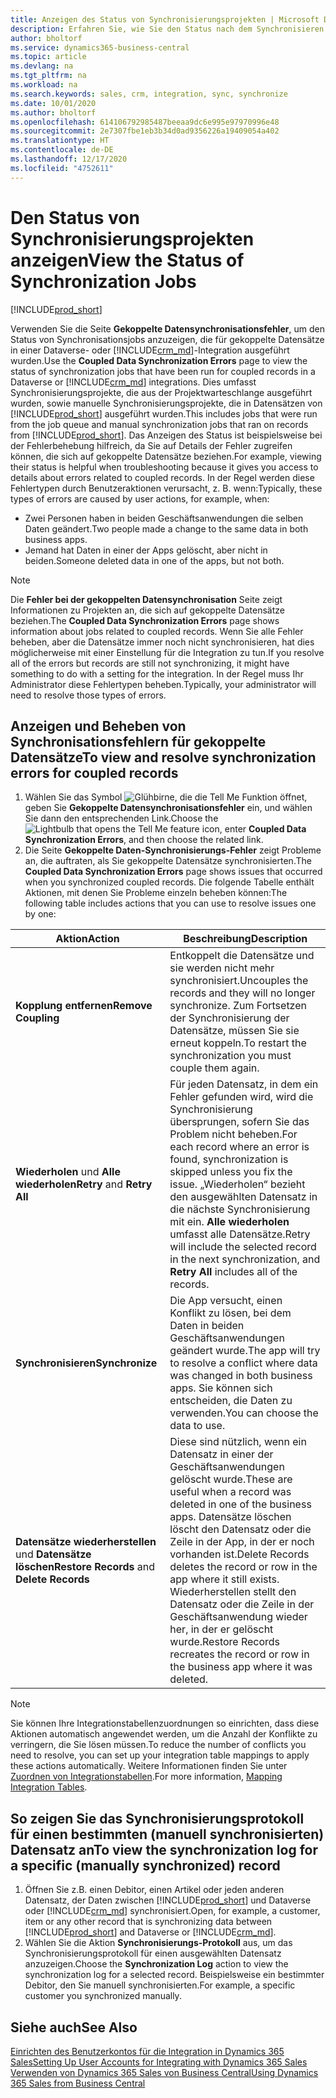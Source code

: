 ```yaml
---
title: Anzeigen des Status von Synchronisierungsprojekten | Microsoft Docs
description: Erfahren Sie, wie Sie den Status nach dem Synchronisieren gekoppelter Datensätze anzeigen.
author: bholtorf
ms.service: dynamics365-business-central
ms.topic: article
ms.devlang: na
ms.tgt_pltfrm: na
ms.workload: na
ms.search.keywords: sales, crm, integration, sync, synchronize
ms.date: 10/01/2020
ms.author: bholtorf
ms.openlocfilehash: 614106792985487beeaa9dc6e995e97970996e48
ms.sourcegitcommit: 2e7307fbe1eb3b34d0ad9356226a19409054a402
ms.translationtype: HT
ms.contentlocale: de-DE
ms.lasthandoff: 12/17/2020
ms.locfileid: "4752611"
---
```

# <a name="view-the-status-of-synchronization-jobs"></a><span data-ttu-id="b1caf-103">Den Status von Synchronisierungsprojekten anzeigen</span><span class="sxs-lookup"><span data-stu-id="b1caf-103">View the Status of Synchronization Jobs</span></span>
[!INCLUDE[prod_short](includes/cc_data_platform_banner.md)]

<span data-ttu-id="b1caf-104">Verwenden Sie die Seite **Gekoppelte Datensynchronisationsfehler**, um den Status von Synchronisationsjobs anzuzeigen, die für gekoppelte Datensätze in einer Dataverse- oder [!INCLUDE[crm_md](includes/crm_md.md)]-Integration ausgeführt wurden.</span><span class="sxs-lookup"><span data-stu-id="b1caf-104">Use the **Coupled Data Synchronization Errors** page to view the status of synchronization jobs that have been run for coupled records in a Dataverse or [!INCLUDE[crm_md](includes/crm_md.md)] integrations.</span></span> <span data-ttu-id="b1caf-105">Dies umfasst Synchronisierungsprojekte, die aus der Projektwarteschlange ausgeführt wurden, sowie manuelle Synchronisierungsprojekte, die in Datensätzen von [!INCLUDE[prod_short](includes/prod_short.md)] ausgeführt wurden.</span><span class="sxs-lookup"><span data-stu-id="b1caf-105">This includes jobs that were run from the job queue and manual synchronization jobs that ran on records from [!INCLUDE[prod_short](includes/prod_short.md)].</span></span> <span data-ttu-id="b1caf-106">Das Anzeigen des Status ist beispielsweise bei der Fehlerbehebung hilfreich, da Sie auf Details der Fehler zugreifen können, die sich auf gekoppelte Datensätze beziehen.</span><span class="sxs-lookup"><span data-stu-id="b1caf-106">For example, viewing their status is helpful when troubleshooting because it gives you access to details about errors related to coupled records.</span></span> <span data-ttu-id="b1caf-107">In der Regel werden diese Fehlertypen durch Benutzeraktionen verursacht, z. B. wenn:</span><span class="sxs-lookup"><span data-stu-id="b1caf-107">Typically, these types of errors are caused by user actions, for example, when:</span></span>  

* <span data-ttu-id="b1caf-108">Zwei Personen haben in beiden Geschäftsanwendungen die selben Daten geändert.</span><span class="sxs-lookup"><span data-stu-id="b1caf-108">Two people made a change to the same data in both business apps.</span></span>
* <span data-ttu-id="b1caf-109">Jemand hat Daten in einer der Apps gelöscht, aber nicht in beiden.</span><span class="sxs-lookup"><span data-stu-id="b1caf-109">Someone deleted data in one of the apps, but not both.</span></span>

> [!Note]
> <span data-ttu-id="b1caf-110">Die **Fehler bei der gekoppelten Datensynchronisation** Seite zeigt Informationen zu Projekten an, die sich auf gekoppelte Datensätze beziehen.</span><span class="sxs-lookup"><span data-stu-id="b1caf-110">The **Coupled Data Synchronization Errors** page shows information about jobs related to coupled records.</span></span> <span data-ttu-id="b1caf-111">Wenn Sie alle Fehler beheben, aber die Datensätze immer noch nicht synchronisieren, hat dies möglicherweise mit einer Einstellung für die Integration zu tun.</span><span class="sxs-lookup"><span data-stu-id="b1caf-111">If you resolve all of the errors but records are still not synchronizing, it might have something to do with a setting for the integration.</span></span> <span data-ttu-id="b1caf-112">In der Regel muss Ihr Administrator diese Fehlertypen beheben.</span><span class="sxs-lookup"><span data-stu-id="b1caf-112">Typically, your administrator will need to resolve those types of errors.</span></span>   

<!--

> [!VIDEO https://go.microsoft.com/fwlink/?linkid=2098171]

-->

## <a name="to-view-and-resolve-synchronization-errors-for-coupled-records"></a><span data-ttu-id="b1caf-113">Anzeigen und Beheben von Synchronisationsfehlern für gekoppelte Datensätze</span><span class="sxs-lookup"><span data-stu-id="b1caf-113">To view and resolve synchronization errors for coupled records</span></span>
1. <span data-ttu-id="b1caf-114">Wählen Sie das Symbol ![Glühbirne, die die Tell Me Funktion öffnet](media/ui-search/search_small.png "Sagen Sie mir, was Sie tun wollen"), geben Sie **Gekoppelte Datensynchronisationsfehler** ein, und wählen Sie dann den entsprechenden Link.</span><span class="sxs-lookup"><span data-stu-id="b1caf-114">Choose the ![Lightbulb that opens the Tell Me feature](media/ui-search/search_small.png "Tell me what you want to do") icon, enter **Coupled Data Synchronization Errors**, and then choose the related link.</span></span>
2. <span data-ttu-id="b1caf-115">Die Seite **Gekoppelte Daten-Synchronisierungs-Fehler** zeigt Probleme an, die auftraten, als Sie gekoppelte Datensätze synchronisierten.</span><span class="sxs-lookup"><span data-stu-id="b1caf-115">The **Coupled Data Synchronization Errors** page shows issues that occurred when you synchronized coupled records.</span></span> <span data-ttu-id="b1caf-116">Die folgende Tabelle enthält Aktionen, mit denen Sie Probleme einzeln beheben können:</span><span class="sxs-lookup"><span data-stu-id="b1caf-116">The following table includes actions that you can use to resolve issues one by one:</span></span>

|<span data-ttu-id="b1caf-117">Aktion</span><span class="sxs-lookup"><span data-stu-id="b1caf-117">Action</span></span>|<span data-ttu-id="b1caf-118">Beschreibung</span><span class="sxs-lookup"><span data-stu-id="b1caf-118">Description</span></span>|
|----|----|
|<span data-ttu-id="b1caf-119">**Kopplung entfernen**</span><span class="sxs-lookup"><span data-stu-id="b1caf-119">**Remove Coupling**</span></span>|<span data-ttu-id="b1caf-120">Entkoppelt die Datensätze und sie werden nicht mehr synchronisiert.</span><span class="sxs-lookup"><span data-stu-id="b1caf-120">Uncouples the records and they will no longer synchronize.</span></span> <span data-ttu-id="b1caf-121">Zum Fortsetzen der Synchronisierung der Datensätze, müssen Sie sie erneut koppeln.</span><span class="sxs-lookup"><span data-stu-id="b1caf-121">To restart the synchronization you must couple them again.</span></span> |
|<span data-ttu-id="b1caf-122">**Wiederholen** und **Alle wiederholen**</span><span class="sxs-lookup"><span data-stu-id="b1caf-122">**Retry** and **Retry All**</span></span>|<span data-ttu-id="b1caf-123">Für jeden Datensatz, in dem ein Fehler gefunden wird, wird die Synchronisierung übersprungen, sofern Sie das Problem nicht beheben.</span><span class="sxs-lookup"><span data-stu-id="b1caf-123">For each record where an error is found, synchronization is skipped unless you fix the issue.</span></span> <span data-ttu-id="b1caf-124">„Wiederholen“ bezieht den ausgewählten Datensatz in die nächste Synchronisierung mit ein. **Alle wiederholen** umfasst alle Datensätze.</span><span class="sxs-lookup"><span data-stu-id="b1caf-124">Retry will include the selected record in the next synchronization, and **Retry All** includes all of the records.</span></span>|
|<span data-ttu-id="b1caf-125">**Synchronisieren**</span><span class="sxs-lookup"><span data-stu-id="b1caf-125">**Synchronize**</span></span>|<span data-ttu-id="b1caf-126">Die App versucht, einen Konflikt zu lösen, bei dem Daten in beiden Geschäftsanwendungen geändert wurde.</span><span class="sxs-lookup"><span data-stu-id="b1caf-126">The app will try to resolve a conflict where data was changed in both business apps.</span></span> <span data-ttu-id="b1caf-127">Sie können sich entscheiden, die Daten zu verwenden.</span><span class="sxs-lookup"><span data-stu-id="b1caf-127">You can choose the data to use.</span></span>|
|<span data-ttu-id="b1caf-128">**Datensätze wiederherstellen** und **Datensätze löschen**</span><span class="sxs-lookup"><span data-stu-id="b1caf-128">**Restore Records** and **Delete Records**</span></span>|<span data-ttu-id="b1caf-129">Diese sind nützlich, wenn ein Datensatz in einer der Geschäftsanwendungen gelöscht wurde.</span><span class="sxs-lookup"><span data-stu-id="b1caf-129">These are useful when a record was deleted in one of the business apps.</span></span> <span data-ttu-id="b1caf-130">Datensätze löschen löscht den Datensatz oder die Zeile in der App, in der er noch vorhanden ist.</span><span class="sxs-lookup"><span data-stu-id="b1caf-130">Delete Records deletes the record or row in the app where it still exists.</span></span> <span data-ttu-id="b1caf-131">Wiederherstellen stellt den Datensatz oder die Zeile in der Geschäftsanwendung wieder her, in der er gelöscht wurde.</span><span class="sxs-lookup"><span data-stu-id="b1caf-131">Restore Records recreates the record or row in the business app where it was deleted.</span></span>|

> [!NOTE]
> <span data-ttu-id="b1caf-132">Sie können Ihre Integrationstabellenzuordnungen so einrichten, dass diese Aktionen automatisch angewendet werden, um die Anzahl der Konflikte zu verringern, die Sie lösen müssen.</span><span class="sxs-lookup"><span data-stu-id="b1caf-132">To reduce the number of conflicts you need to resolve, you can set up your integration table mappings to apply these actions automatically.</span></span> <span data-ttu-id="b1caf-133">Weitere Informationen finden Sie unter [Zuordnen von Integrationstabellen](admin-how-to-modify-table-mappings-for-synchronization.md#mapping-integration-tables).</span><span class="sxs-lookup"><span data-stu-id="b1caf-133">For more information, [Mapping Integration Tables](admin-how-to-modify-table-mappings-for-synchronization.md#mapping-integration-tables).</span></span>

## <a name="to-view-the-synchronization-log-for-a-specific-manually-synchronized-record"></a><span data-ttu-id="b1caf-134">So zeigen Sie das Synchronisierungsprotokoll für einen bestimmten (manuell synchronisierten) Datensatz an</span><span class="sxs-lookup"><span data-stu-id="b1caf-134">To view the synchronization log for a specific (manually synchronized) record</span></span>
1. <span data-ttu-id="b1caf-135">Öffnen Sie z.B. einen Debitor, einen Artikel oder jeden anderen Datensatz, der Daten zwischen [!INCLUDE[prod_short](includes/prod_short.md)] und Dataverse oder [!INCLUDE[crm_md](includes/crm_md.md)] synchronisiert.</span><span class="sxs-lookup"><span data-stu-id="b1caf-135">Open, for example, a customer, item or any other record that is synchronizing data between [!INCLUDE[prod_short](includes/prod_short.md)] and Dataverse or [!INCLUDE[crm_md](includes/crm_md.md)].</span></span>
2. <span data-ttu-id="b1caf-136">Wählen Sie die Aktion **Synchronisierungs-Protokoll** aus, um das Synchronisierungsprotokoll für einen ausgewählten Datensatz anzuzeigen.</span><span class="sxs-lookup"><span data-stu-id="b1caf-136">Choose the **Synchronization Log** action to view the synchronization log for a selected record.</span></span> <span data-ttu-id="b1caf-137">Beispielsweise ein bestimmter Debitor, den Sie manuell synchronisierten.</span><span class="sxs-lookup"><span data-stu-id="b1caf-137">For example, a specific customer you synchronized manually.</span></span>

## <a name="see-also"></a><span data-ttu-id="b1caf-138">Siehe auch</span><span class="sxs-lookup"><span data-stu-id="b1caf-138">See Also</span></span>  
[<span data-ttu-id="b1caf-139">Einrichten des Benutzerkontos für die Integration in Dynamics 365 Sales</span><span class="sxs-lookup"><span data-stu-id="b1caf-139">Setting Up User Accounts for Integrating with Dynamics 365 Sales</span></span>](admin-setting-up-integration-with-dynamics-sales.md)  
[<span data-ttu-id="b1caf-140">Verwenden von Dynamics 365 Sales von Business Central</span><span class="sxs-lookup"><span data-stu-id="b1caf-140">Using Dynamics 365 Sales from Business Central</span></span>](marketing-integrate-dynamicscrm.md)
